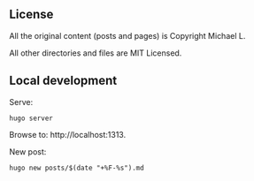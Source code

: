 ## License

All the original content (posts and pages) is Copyright Michael L.

All other directories and files are MIT Licensed.

## Local development

Serve:

```
hugo server
```

Browse to: http://localhost:1313.

New post:

```
hugo new posts/$(date "+%F-%s").md
```
